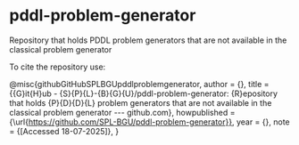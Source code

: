 # pddl-problem-generator
Repository that holds PDDL problem generators that are not available in the classical problem generator 

To cite the repository use:

@misc{githubGitHubSPLBGUpddlproblemgenerator,
	author = {},
	title = {{G}it{H}ub - {S}{P}{L}-{B}{G}{U}/pddl-problem-generator: {R}epository that holds {P}{D}{D}{L} problem generators that are not available in the classical problem generator --- github.com},
	howpublished = {\url{https://github.com/SPL-BGU/pddl-problem-generator}},
	year = {},
	note = {[Accessed 18-07-2025]},
}
